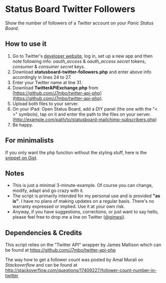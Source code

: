 # Status Board Twitter Followers
Show the number of followers of a *Twitter* account on your *Panic Status Board*.

## How to use it
1. Go to Twitter's [developer website](https://dev.twitter.com/apps), log in, set up a new app and then note following info: *oauth_access* & *oauth_access secret* tokens, *consumer* & *consumer secret* keys.
2. Download **statusboard-twitter-followers.php** and enter above info accordingly in lines 24 to 27.
3. Enter your Twitter name at line 31.
4. Download **TwitterAPIExchange.php** from [https://github.com/J7mbo/twitter-api-php](https://github.com/J7mbo/twitter-api-php).
5. Upload both files to your server.
6. On your iPad: Open Status Board, add a DIY panel (the one with the "< >" symbols), tap on it and enter the path to the files on your server. (http://example.com/path/to/statusboard-mailchimp-subscribers.php)
7. Be happy.

## For minimalists
If you only want the php function without the styling stuff, here is the [snippet on Gist](https://gist.github.com/gimesi/6534670).

## Notes
- This is just a minimal 3-minute-example. Of course you can change, modify, adapt and go crazy with it.
- The script is primarily intended for my personal use and is provided **"as is"**. I have no plans of making updates on a regular basis. There's no warranty expressed or implied. Use it at your own risk.
- Anyway, if you have suggestions, corrections, or just want to say hello, please feel free to drop me a line on Twitter ([@gimesi](http://twitter.com/gimesi)).

## Dependencies & Credits
This script relies on the "Twitter API" wrapper by James Mallison which can be found at https://github.com/J7mbo/twitter-api-php

The way how to get a follower count was posted by Amal Murali on *Stackoverflow* and can be found at http://stackoverflow.com/questions/17409227/follower-count-number-in-twitter